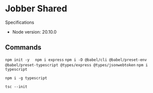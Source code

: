 # Jobber Shared

Specifications
- Node version: 20.10.0

## Commands

`npm init -y  `
`npm i express`
`npm i -D @babel/cli @babel/preset-env @babel/preset-typescript @types/express @types/jsonwebtoken`
`npm i typescript`

<!-- -g : global -->
`npm i -g typescript`   

`tsc --init`